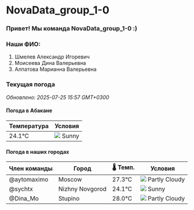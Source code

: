 # NovaData_group_1-0
### Привет! Мы команда NovaData_group_1-0 :)

### Наши ФИО:
1. Шмелев Александр Игоревич
2. Моисеева Дина Валерьевна
3. Алпатова Марианна Валерьевна

### Текущая погода
<!-- WEATHER:START -->
_Обновлено: 2025-07-25 15:57 GMT+0300_

#### Погода в Абакане

| Температура | Условия |
|-------------|----------|
| 24.1°C     | ![](https://cdn.weatherapi.com/weather/64x64/day/113.png) Sunny |

#### Погода в наших городах

| Член команды  | Город               | 🌡️ Темп.  | Условия          |
|---------------|---------------------|-----------|--------------------|
| @aytomaximo    | Moscow              |   27.3°C | ![](https://cdn.weatherapi.com/weather/64x64/day/116.png) Partly Cloudy |
| @sychtx        | Nizhny Novgorod     |   24.1°C | ![](https://cdn.weatherapi.com/weather/64x64/day/113.png) Sunny        |
| @Dina_Mo       | Stupino             |   28.0°C | ![](https://cdn.weatherapi.com/weather/64x64/day/116.png) Partly Cloudy |

<!-- WEATHER:END -->
